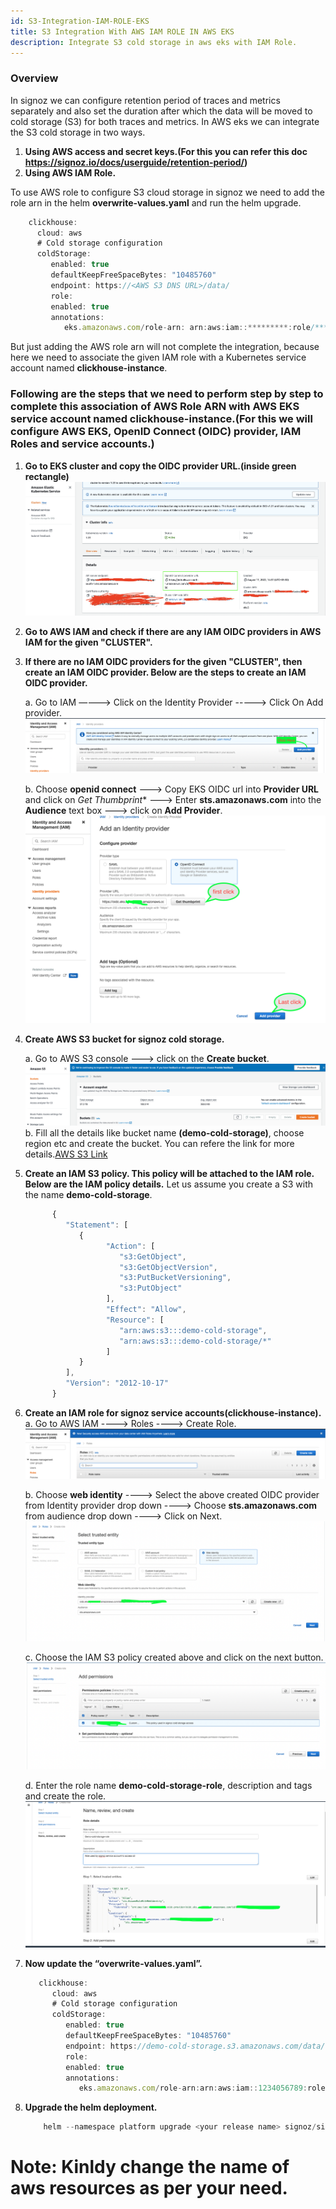 ```yaml
---
id: S3-Integration-IAM-ROLE-EKS
title: S3 Integration With AWS IAM ROLE IN AWS EKS
description: Integrate S3 cold storage in aws eks with IAM Role.
---
```


### Overview
In signoz we can configure retention period of traces and metrics separately and also set the duration after which the data will be moved to cold storage (S3) for both traces and metrics.
In AWS eks we can integrate the S3 cold storage in two ways.
1. **Using AWS access and secret keys.(For this you can refer this doc https://signoz.io/docs/userguide/retention-period/)**
2. **Using AWS IAM Role.**

To use AWS role to configure S3 cloud storage in signoz we need to add the role arn in the helm **overwrite-values.yaml** and run the helm upgrade.
   ```jsx
       clickhouse:
         cloud: aws
         # Cold storage configuration
         coldStorage:
            enabled: true
            defaultKeepFreeSpaceBytes: "10485760"
            endpoint: https://<AWS S3 DNS URL>/data/
            role:
            enabled: true
            annotations:
               eks.amazonaws.com/role-arn: arn:aws:iam::*********:role/********
   ```
But just adding the AWS role arn will not complete the integration, because here we need to associate the given IAM role with a Kubernetes service account named **clickhouse-instance**. 

### Following are the steps that we need to perform step by step to complete this association of AWS Role ARN with AWS EKS service account named clickhouse-instance.(For this we will configure AWS EKS, OpenID Connect (OIDC) provider, IAM Roles and service accounts.)

1. **Go to EKS cluster and copy the OIDC provider URL.(inside green rectangle)**
![AWS OIDC URL](../../static/img/blog/2022/08/aws-eks-oidc-url.png)
2. **Go to AWS IAM and check if there are any IAM OIDC providers in AWS IAM for the given "CLUSTER".**
3. **If there are no IAM OIDC providers for the given "CLUSTER", then create an IAM OIDC provider. Below are the steps to create an IAM OIDC provider.**

   a. Go to IAM —---> Click on the Identity Provider -----> Click On Add provider.
   ![IAM OIDC PROVIDER](../../static/img/blog/2022/08/aws-iam-oidc-provider.png)

   b. Choose **openid connect** —--> Copy EKS OIDC url into **Provider URL** and click on *Get Thumbprint** ---> Enter **sts.amazonaws.com** into the **Audience** text box ---> click on **Add Provider**.
   ![ADD OIDC PROVIDER](../../static/img/blog/2022/08/add-iam-oidc-provider.png)

4. **Create AWS S3 bucket for signoz cold storage.**

   a. Go to AWS S3 console ---> click on the **Create bucket**.
   ![AWS S3](../../static/img/blog/2022/08/aws-s3-create.png)
   b. Fill all the details like bucket name **(demo-cold-storage)**,  choose region etc and create the bucket.
      You can refere the link for more details.[AWS S3 Link](https://docs.aws.amazon.com/AmazonS3/latest/userguide/creating-bucket.html)

5. **Create an IAM S3 policy. This policy will be attached to the IAM role. Below are the IAM policy details.**
   Let us assume you create a S3 with the name **demo-cold-storage**.
      ```jsx
            {
               "Statement": [
                  {
                        "Action": [
                           "s3:GetObject",
                           "s3:GetObjectVersion",
                           "s3:PutBucketVersioning",
                           "s3:PutObject"
                        ],
                        "Effect": "Allow",
                        "Resource": [
                           "arn:aws:s3:::demo-cold-storage",
                           "arn:aws:s3:::demo-cold-storage/*"
                        ]
                  }
               ],
               "Version": "2012-10-17"
            }
      ```
6. **Create an IAM role for signoz service accounts(clickhouse-instance).**
   a. Go to AWS IAM ----> Roles ----> Create Role.
   ![AWS IAM ROLE](../../static/img/blog/2022/08/aws-iam-role.png)

   b. Choose **web identity** ----> Select the above created OIDC provider from Identity provider drop down -—--> Choose **sts.amazonaws.com** from audience drop down ----> Click on Next.
   ![AWS WEB IDENTITY](../../static/img/blog/2022/08/aws-web-identity.png)

   c. Choose the IAM S3 policy created above and click on the next button.
   ![AWS IAM POLICY](../../static/img/blog/2022/08/aws-iam-policy.png)

   d. Enter the role name **demo-cold-storage-role**, description and tags and create the role.
   ![AWS ADD ROLE](../../static/img/blog/2022/08/aws-add-role.png)

7. **Now update the “overwrite-values.yaml”.**
      ```jsx
         clickhouse:
            cloud: aws
            # Cold storage configuration
            coldStorage:
               enabled: true
               defaultKeepFreeSpaceBytes: "10485760"
               endpoint: https://demo-cold-storage.s3.amazonaws.com/data/
               role:
               enabled: true
               annotations:
                  eks.amazonaws.com/role-arn:arn:aws:iam::1234056789:role/demo-cold-storage-role
      ```
8. **Upgrade the helm deployment.**
   ```jsx
       helm --namespace platform upgrade <your release name> signoz/signoz -f overwrite-values.yaml    
   ```

# Note: Kinldy change the name of aws resources as per your need.    